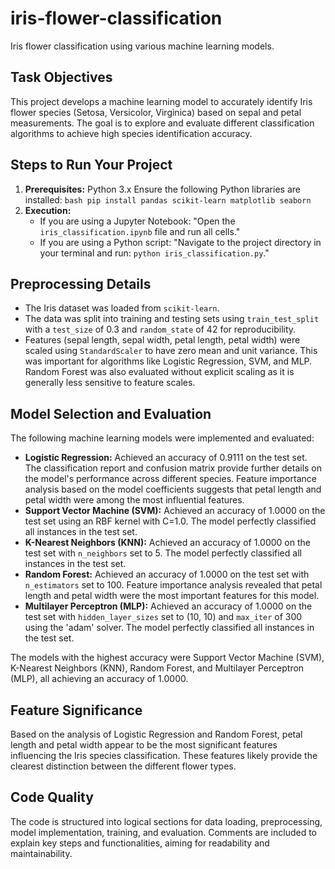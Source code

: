 # iris-flower-classification
Iris flower classification using various machine learning models.

## Task Objectives

This project develops a machine learning model to accurately identify Iris flower species (Setosa, Versicolor, Virginica) based on sepal and petal measurements. The goal is to explore and evaluate different classification algorithms to achieve high species identification accuracy.

## Steps to Run Your Project

1. **Prerequisites:**
     Python 3.x
     Ensure the following Python libraries are installed:
        ```bash
        pip install pandas scikit-learn matplotlib seaborn
        ```
2.  **Execution:**
    * If you are using a Jupyter Notebook: "Open the `iris_classification.ipynb` file and run all cells."
    * If you are using a Python script: "Navigate to the project directory in your terminal and run: `python iris_classification.py`."

## Preprocessing Details

* The Iris dataset was loaded from `scikit-learn`.
* The data was split into training and testing sets using `train_test_split` with a `test_size` of 0.3 and `random_state` of 42 for reproducibility.
* Features (sepal length, sepal width, petal length, petal width) were scaled using `StandardScaler` to have zero mean and unit variance. This was important for algorithms like Logistic Regression, SVM, and MLP. Random Forest was also evaluated without explicit scaling as it is generally less sensitive to feature scales.

## Model Selection and Evaluation

The following machine learning models were implemented and evaluated:

* **Logistic Regression:** Achieved an accuracy of 0.9111 on the test set. The classification report and confusion matrix provide further details on the model's performance across different species. Feature importance analysis based on the model coefficients suggests that petal length and petal width were among the most influential features.
* **Support Vector Machine (SVM):** Achieved an accuracy of 1.0000 on the test set using an RBF kernel with C=1.0. The model perfectly classified all instances in the test set.
* **K-Nearest Neighbors (KNN):** Achieved an accuracy of 1.0000 on the test set with `n_neighbors` set to 5. The model perfectly classified all instances in the test set.
* **Random Forest:** Achieved an accuracy of 1.0000 on the test set with `n_estimators` set to 100. Feature importance analysis revealed that petal length and petal width were the most important features for this model.
* **Multilayer Perceptron (MLP):** Achieved an accuracy of 1.0000 on the test set with `hidden_layer_sizes` set to (10, 10) and `max_iter` of 300 using the 'adam' solver. The model perfectly classified all instances in the test set.

The models with the highest accuracy were Support Vector Machine (SVM), K-Nearest Neighbors (KNN), Random Forest, and Multilayer Perceptron (MLP), all achieving an accuracy of 1.0000.

## Feature Significance

Based on the analysis of Logistic Regression and Random Forest, petal length and petal width appear to be the most significant features influencing the Iris species classification. These features likely provide the clearest distinction between the different flower types.

## Code Quality

The code is structured into logical sections for data loading, preprocessing, model implementation, training, and evaluation. Comments are included to explain key steps and functionalities, aiming for readability and maintainability.
